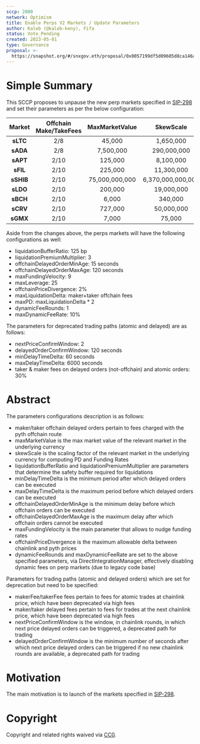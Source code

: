 ```yaml
---
sccp: 2000
network: Optimism
title: Enable Perps V2 Markets / Update Parameters
author: Kaleb (@kaleb-keny), Fifa
status: Vote_Pending
created: 2023-05-01
type: Governance
proposal: >-
  https://snapshot.org/#/snxgov.eth/proposal/0x0057199df5d09605d8ca146ac1d3d136a52cb673b79b971bca7178c4dd2de5b8
---
```


# Simple Summary

This SCCP proposes to unpause the new perp markets specified in [SIP-298](https://sips.synthetix.io/sips/sip-298) and set their parameters as per the below configuration:

| **Market** | **Offchain Make/TakeFees** | **MaxMarketValue** |   **SkewScale**   |
|:----------:|:--------------------------:|:------------------:|:-----------------:|
|  **sLTC**  |             2/8            |       45,000       |     1,650,000     |
|  **sADA**  |             2/8            |      7,500,000     |    290,000,000    |
|  **sAPT**  |            2/10            |       125,000      |     8,100,000     |
|  **sFIL**  |            2/10            |       225,000      |     11,300,000    |
|  **sSHIB** |            2/10            |   75,000,000,000   | 6,370,000,000,000 |
|  **sLDO**  |            2/10            |       200,000      |     19,000,000    |
|  **sBCH**  |            2/10            |        6,000       |      340,000      |
|  **sCRV**  |            2/10            |       727,000      |     50,000,000    |
|  **sGMX**  |            2/10            |        7,000       |      75,000       |

Aside from the changes above, the perps markets will have the following configurations as well:
- liquidationBufferRatio: 125 bp
- liquidationPremiumMultiplier: 3
- offchainDelayedOrderMinAge: 15 seconds
- offchainDelayedOrderMaxAge: 120 seconds
- maxFundingVelocity: 9
- maxLeverage: 25
- offchainPriceDivergence: 2%
- maxLiquidationDelta: maker+taker offchain fees 
- maxPD: maxLiquidationDelta * 2
- dynamicFeeRounds: 1
- maxDynamicFeeRate: 10%

The parameters for deprecated trading paths (atomic and delayed) are as follows:
- nextPriceConfirmWindow: 2
- delayedOrderConfirmWindow: 120 seconds
- minDelayTimeDelta: 60 seconds
- maxDelayTimeDelta: 6000 seconds
- taker & maker fees on delayed orders (not-offchain) and atomic orders: 30%


# Abstract

The parameters configurations description is as follows:
- maker/taker offchain delayed orders pertain to fees charged with the pyth offchain route
- maxMarketValue is the max market value of the relevant market in the underlying currency
- skewScale is the scaling factor of the relevant market in the underlying currency for computing PD and Funding Rates
- liquidationBufferRatio and liquidationPremiumMultiplier are parameters that determine the safety buffer required for liquidations
- minDelayTimeDelta is the minimum period after which delayed orders can be executed
- maxDelayTimeDelta is the maximum period before which delayed orders can be executed
- offchainDelayedOrderMinAge is the minimum delay before which offchain orders can be executed
- offchainDelayedOrderMaxAge is the maximum delay after which offchain orders cannot be executed
- maxFundingVelocity is the main parameter that allows to nudge funding rates
- offchainPriceDivergence is the maximum allowable delta between chainlink and pyth prices
- dynamicFeeRounds and maxDynamicFeeRate are set to the above specified parameters, via DirectIntegrationManager, effectively disabling dynamic fees on perp markets (due to legacy code base)

Parameters for trading paths (atomic and delayed orders) which are set for deprecation but need to be specified: 
- makerFee/takerFee fees pertain to fees for atomic trades at chainlink price, which have been deprecated via high fees
- maker/taker delayed fees pertain to fees for trades at the next chainlink price, which have been deprecated via high fees
- nextPriceConfirmWindow is the window, in chainlink rounds, in which next price delayed orders can be triggered, a deprecated path for trading
- delayedOrderConfirmWindow is the minimum number of seconds after which next price delayed orders can be triggered if no new chainlink rounds are available, a deprecated path for trading

# Motivation

The main motivation is to  launch of the markets specified in [SIP-298](https://sips.synthetix.io/sips/sip-298/).

# Copyright

Copyright and related rights waived via [CC0](https://creativecommons.org/publicdomain/zero/1.0/).


